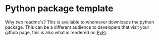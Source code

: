 # Python package template

Why two readme's? This is available to whomever downloads the python package.
This can be a different audience to developers that visit your github page, this is also what is rendered on [PyPi](https://pypi.org/).
